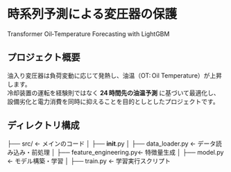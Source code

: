 # 時系列予測による変圧器の保護  
Transformer Oil‑Temperature Forecasting with LightGBM

## プロジェクト概要
油入り変圧器は負荷変動に応じて発熱し、油温（OT: Oil Temperature）が上昇します。  
冷却装置の運転を経験則ではなく **24 時間先の油温予測** に基づいて最適化し、  
設備劣化と電力消費を同時に抑えることを目的としとしたプロジェクトです。

## ディレクトリ構成
├── src/                      ← メインのコード
│   ├── __init__.py
│   ├── data_loader.py        ← データ読み込み・前処理
│   ├── feature_engineering.py← 特徴量生成
│   ├── model.py              ← モデル構築・学習
│   ├── train.py              ← 学習実行スクリプト
